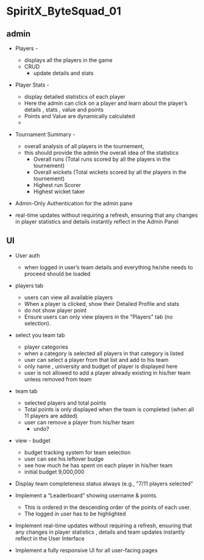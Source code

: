 # SpiritX_ByteSquad_01

## admin

- Players -
    - displays all the players in the game
    - CRUD
        - update details and stats
- Player Stats -
    - display detailed statistics of each player
    - Here the admin can click on a player and learn about the player’s details , stats , value and points
    - Points and Value are dynamically calculated
    - 
- Tournament Summary -
    - overall analysis of all players in the tournement,
    - this should provide the admin the overall idea of the statistics
        - Overall runs (Total runs scored by all the players in the tournement)
        - Overall wickets (Total wickets scored by all the players in the tournement)
        - Highest run Scorer
        - Highest wicket taker
- Admin-Only Authentication for the admin pane

- real-time updates without requiring a refresh, ensuring that any changes in player statistics and details instantly reflect in the Admin Panel

## UI

- User auth
    - when logged in user’s team details and everything he/she needs to proceed should be loaded
- players tab
    - users can view all available players
    - When a player is clicked, show their Detailed Profile and stats
    - do not show player point
    - Ensure users can only view players in the "Players" tab (no selection).
- select you team tab
    - player categories
    - when a category is selected all players in that category is listed
    - user can select a player from that list and add to his team
    - only name , university and budget of player is displayed here
    - user is not allowed to add a player already existing in his/her team unless removed from team
- team tab
    - selected players and total points
    - Total points is only displayed when the team is completed (when all 11 players are added)
    - user can remove a player from his/her team
        - undo?
- view - budget
    - budget tracking system for team selection
    - user can see his leftover budge
    - see how much he has spent on each player in his/her team
    - initial budget 9,000,000
- Display team completeness status always (e.g., "7/11 players selected”
- Implement a “Leaderboard” showing username & points.
    - This is ordered in the descending order of the points of each user.
    - The logged in user has to be highlighted

- Implement real-time updates without requiring a refresh, ensuring that any changes in player statistics , details and team updates instantly reflect in the User Interface
- Implement a fully responsive UI for all user-facing pages
